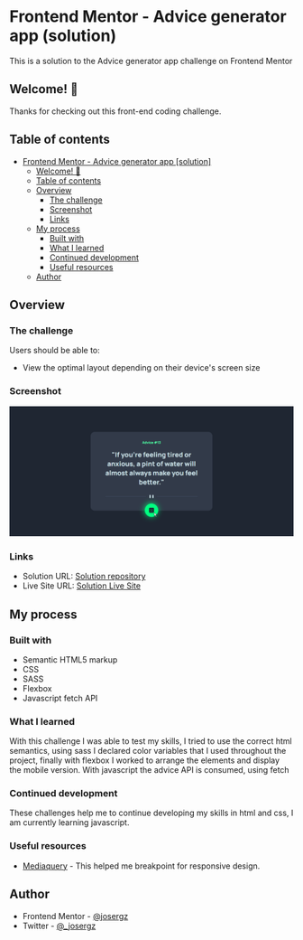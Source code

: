 # Frontend Mentor - Advice generator app (solution)

This is a solution to the Advice generator app challenge on Frontend Mentor

## Welcome! 👋

Thanks for checking out this front-end coding challenge.

## Table of contents

- [Frontend Mentor - Advice generator app [solution]](#frontend-mentor---advice-generator-app-solution)
  - [Welcome! 👋](#welcome-)
  - [Table of contents](#table-of-contents)
  - [Overview](#overview)
    - [The challenge](#the-challenge)
    - [Screenshot](#screenshot)
    - [Links](#links)
  - [My process](#my-process)
    - [Built with](#built-with)
    - [What I learned](#what-i-learned)
    - [Continued development](#continued-development)
    - [Useful resources](#useful-resources)
  - [Author](#author)

## Overview

### The challenge

Users should be able to:

- View the optimal layout depending on their device's screen size

### Screenshot

![](/assets/design/preview.png)

### Links

- Solution URL: [Solution repository](https://github.com/josergz/advice-generator-app.git)
- Live Site URL: [Solution Live Site](https://advice-generator-app-lemon.vercel.app)

## My process

### Built with

- Semantic HTML5 markup
- CSS
- SASS
- Flexbox
- Javascript fetch API

### What I learned

With this challenge I was able to test my skills, I tried to use the correct html semantics, using sass I declared color variables that I used throughout the project, finally with flexbox I worked to arrange the elements and display the mobile version. With javascript the advice API is consumed, using fetch

### Continued development

These challenges help me to continue developing my skills in html and css, I am currently learning javascript.

### Useful resources

- [Mediaquery](https://getbootstrap.com/docs/4.1/layout/overview/) - This helped me breakpoint for responsive design.

## Author

- Frontend Mentor - [@josergz](https://www.frontendmentor.io/profile/josergz)
- Twitter - [@\_josergz](https://twitter.com/_josergz)
